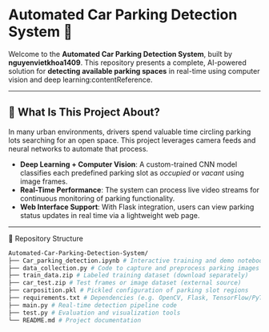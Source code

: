 # Automated Car Parking Detection System 🚗

Welcome to the **Automated Car Parking Detection System**, built by **nguyenvietkhoa1409**. This repository presents a complete, AI-powered solution for **detecting available parking spaces** in real-time using computer vision and deep learning:contentReference.

---

## 🌟 What Is This Project About?

In many urban environments, drivers spend valuable time circling parking lots searching for an open space. This project leverages camera feeds and neural networks to automate that process.

- **Deep Learning + Computer Vision**: A custom-trained CNN model classifies each predefined parking slot as *occupied* or *vacant* using image frames.
- **Real-Time Performance**: The system can process live video streams for continuous monitoring of parking functionality.
- **Web Interface Support**: With Flask integration, users can view parking status updates in real time via a lightweight web page.

---


📁 Repository Structure
```bash
Automated-Car-Parking-Detection-System/
├── Car_parking_detection.ipynb # Interactive training and demo notebook
├── data_collection.py # Code to capture and preprocess parking images
├── train_data.zip # Labeled training dataset (download separately)
├── car_test.zip # Test frames or image dataset (external source)
├── carposition.pkl # Pickled configuration of parking slot regions
├── requirements.txt # Dependencies (e.g. OpenCV, Flask, TensorFlow/PyTorch)
├── main.py # Real-time detection pipeline code
├── test.py # Evaluation and visualization tools
└── README.md # Project documentation
```

